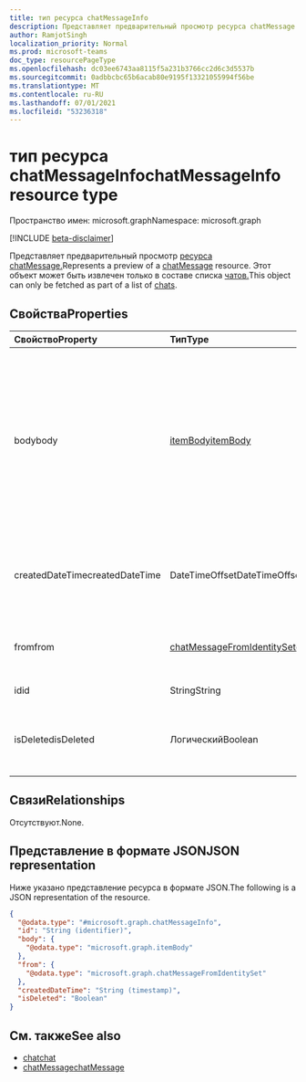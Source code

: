 ```yaml
---
title: тип ресурса chatMessageInfo
description: Представляет предварительный просмотр ресурса chatMessage.
author: RamjotSingh
localization_priority: Normal
ms.prod: microsoft-teams
doc_type: resourcePageType
ms.openlocfilehash: dc03ee6743aa8115f5a231b3766cc2d6c3d5537b
ms.sourcegitcommit: 0adbbcbc65b6acab80e9195f13321055994f56be
ms.translationtype: MT
ms.contentlocale: ru-RU
ms.lasthandoff: 07/01/2021
ms.locfileid: "53236318"
---
```

# <a name="chatmessageinfo-resource-type"></a><span data-ttu-id="1eb36-103">тип ресурса chatMessageInfo</span><span class="sxs-lookup"><span data-stu-id="1eb36-103">chatMessageInfo resource type</span></span>

<span data-ttu-id="1eb36-104">Пространство имен: microsoft.graph</span><span class="sxs-lookup"><span data-stu-id="1eb36-104">Namespace: microsoft.graph</span></span>

[!INCLUDE [beta-disclaimer](../../includes/beta-disclaimer.md)]

<span data-ttu-id="1eb36-105">Представляет предварительный просмотр [ресурса chatMessage.](../resources/chatmessage.md)</span><span class="sxs-lookup"><span data-stu-id="1eb36-105">Represents a preview of a [chatMessage](../resources/chatmessage.md) resource.</span></span> <span data-ttu-id="1eb36-106">Этот объект может быть извлечен только в составе списка [чатов.](../resources/chat.md)</span><span class="sxs-lookup"><span data-stu-id="1eb36-106">This object can only be fetched as part of a list of [chats](../resources/chat.md).</span></span>

## <a name="properties"></a><span data-ttu-id="1eb36-107">Свойства</span><span class="sxs-lookup"><span data-stu-id="1eb36-107">Properties</span></span>
|<span data-ttu-id="1eb36-108">Свойство</span><span class="sxs-lookup"><span data-stu-id="1eb36-108">Property</span></span>|<span data-ttu-id="1eb36-109">Тип</span><span class="sxs-lookup"><span data-stu-id="1eb36-109">Type</span></span>|<span data-ttu-id="1eb36-110">Описание</span><span class="sxs-lookup"><span data-stu-id="1eb36-110">Description</span></span>|
|:---|:---|:---|
|<span data-ttu-id="1eb36-111">body</span><span class="sxs-lookup"><span data-stu-id="1eb36-111">body</span></span>|[<span data-ttu-id="1eb36-112">itemBody</span><span class="sxs-lookup"><span data-stu-id="1eb36-112">itemBody</span></span>](../resources/itembody.md)|<span data-ttu-id="1eb36-113">Тело [chatMessage](../resources/chatmessage.md).</span><span class="sxs-lookup"><span data-stu-id="1eb36-113">Body of the [chatMessage](../resources/chatmessage.md).</span></span> <span data-ttu-id="1eb36-114">Это будет по-прежнему содержать маркеры для @mentions и вложений, даже если объект не возвращает @mentions и вложения.</span><span class="sxs-lookup"><span data-stu-id="1eb36-114">This will still contain markers for @mentions and attachments even though the object does not return @mentions and attachments.</span></span>|
|<span data-ttu-id="1eb36-115">createdDateTime</span><span class="sxs-lookup"><span data-stu-id="1eb36-115">createdDateTime</span></span>|<span data-ttu-id="1eb36-116">DateTimeOffset</span><span class="sxs-lookup"><span data-stu-id="1eb36-116">DateTimeOffset</span></span>|<span data-ttu-id="1eb36-117">Объект времени даты, представляющий время создания сообщения.</span><span class="sxs-lookup"><span data-stu-id="1eb36-117">Date time object representing the time at which message was created.</span></span>|
|<span data-ttu-id="1eb36-118">from</span><span class="sxs-lookup"><span data-stu-id="1eb36-118">from</span></span>|[<span data-ttu-id="1eb36-119">chatMessageFromIdentitySet</span><span class="sxs-lookup"><span data-stu-id="1eb36-119">chatMessageFromIdentitySet</span></span>](../resources/chatmessagefromidentityset.md)|<span data-ttu-id="1eb36-120">Сведения о отправителье сообщения.</span><span class="sxs-lookup"><span data-stu-id="1eb36-120">Information about the sender of the message.</span></span>|
|<span data-ttu-id="1eb36-121">id</span><span class="sxs-lookup"><span data-stu-id="1eb36-121">id</span></span>|<span data-ttu-id="1eb36-122">String</span><span class="sxs-lookup"><span data-stu-id="1eb36-122">String</span></span>|<span data-ttu-id="1eb36-123">ID [chatMessage](../resources/chatmessage.md).</span><span class="sxs-lookup"><span data-stu-id="1eb36-123">ID of the [chatMessage](../resources/chatmessage.md).</span></span>|
|<span data-ttu-id="1eb36-124">isDeleted</span><span class="sxs-lookup"><span data-stu-id="1eb36-124">isDeleted</span></span>|<span data-ttu-id="1eb36-125">Логический</span><span class="sxs-lookup"><span data-stu-id="1eb36-125">Boolean</span></span>|<span data-ttu-id="1eb36-126">Если `true` установлено, исходное сообщение удалено.</span><span class="sxs-lookup"><span data-stu-id="1eb36-126">If set to `true`, the original message has been deleted.</span></span>|

## <a name="relationships"></a><span data-ttu-id="1eb36-127">Связи</span><span class="sxs-lookup"><span data-stu-id="1eb36-127">Relationships</span></span>
<span data-ttu-id="1eb36-128">Отсутствуют.</span><span class="sxs-lookup"><span data-stu-id="1eb36-128">None.</span></span>

## <a name="json-representation"></a><span data-ttu-id="1eb36-129">Представление в формате JSON</span><span class="sxs-lookup"><span data-stu-id="1eb36-129">JSON representation</span></span>
<span data-ttu-id="1eb36-130">Ниже указано представление ресурса в формате JSON.</span><span class="sxs-lookup"><span data-stu-id="1eb36-130">The following is a JSON representation of the resource.</span></span>
<!-- {
  "blockType": "resource",
  "keyProperty": "id",
  "@odata.type": "microsoft.graph.chatMessageInfo",
  "baseType": "microsoft.graph.entity",
  "openType": false
}
-->
``` json
{
  "@odata.type": "#microsoft.graph.chatMessageInfo",
  "id": "String (identifier)",
  "body": {
    "@odata.type": "microsoft.graph.itemBody"
  },
  "from": {
    "@odata.type": "microsoft.graph.chatMessageFromIdentitySet"
  },
  "createdDateTime": "String (timestamp)",
  "isDeleted": "Boolean"
}
```

## <a name="see-also"></a><span data-ttu-id="1eb36-131">См. также</span><span class="sxs-lookup"><span data-stu-id="1eb36-131">See also</span></span>

- [<span data-ttu-id="1eb36-132">chat</span><span class="sxs-lookup"><span data-stu-id="1eb36-132">chat</span></span>](../resources/chat.md)
- [<span data-ttu-id="1eb36-133">chatMessage</span><span class="sxs-lookup"><span data-stu-id="1eb36-133">chatMessage</span></span>](../resources/chatmessage.md)

